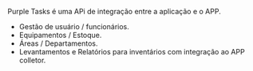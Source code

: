 Purple Tasks é uma APi de integração entre a aplicação e o APP.
- Gestão de usuário / funcionários.
- Equipamentos / Estoque.
- Áreas / Departamentos.
- Levantamentos e Relatórios para inventários com integração ao APP colletor.
